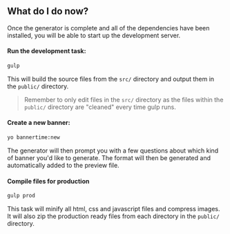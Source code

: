 ## What do I do now?

Once the generator is complete and all of the dependencies have been installed, you will be able to start up the development server.

#### Run the development task:

```bash
gulp
```

This will build the source files from the `src/` directory and output them in the `public/` directory.

> Remember to only edit files in the `src/` directory as the files within the `public/` directory are "cleaned" every time gulp runs.

#### Create a new banner:

```bash
yo bannertime:new
```

The generator will then prompt you with a few questions about which kind of banner you'd like to generate. The format will then be generated and automatically added to the preview file.

#### Compile files for production

```bash
gulp prod
```

This task will minify all html, css and javascript files and compress images. It will also zip the production ready files from each directory in the `public/` directory.
